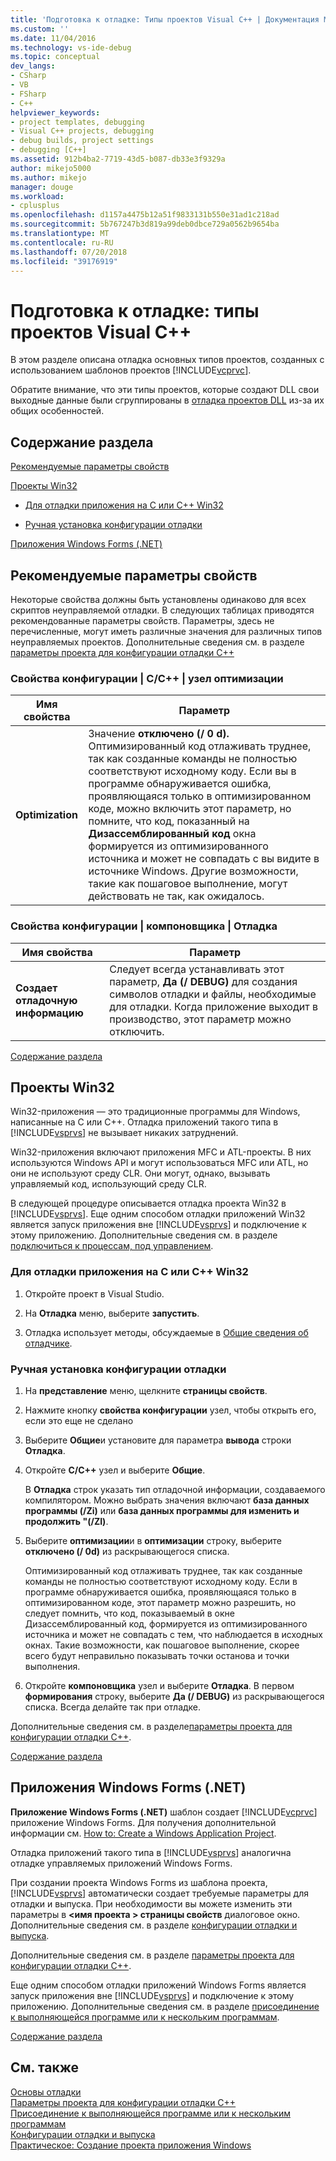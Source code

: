 ```yaml
---
title: 'Подготовка к отладке: Типы проектов Visual C++ | Документация Майкрософт'
ms.custom: ''
ms.date: 11/04/2016
ms.technology: vs-ide-debug
ms.topic: conceptual
dev_langs:
- CSharp
- VB
- FSharp
- C++
helpviewer_keywords:
- project templates, debugging
- Visual C++ projects, debugging
- debug builds, project settings
- debugging [C++]
ms.assetid: 912b4ba2-7719-43d5-b087-db33e3f9329a
author: mikejo5000
ms.author: mikejo
manager: douge
ms.workload:
- cplusplus
ms.openlocfilehash: d1157a4475b12a51f9833131b550e31ad1c218ad
ms.sourcegitcommit: 5b767247b3d819a99deb0dbce729a0562b9654ba
ms.translationtype: MT
ms.contentlocale: ru-RU
ms.lasthandoff: 07/20/2018
ms.locfileid: "39176919"
---
```

# <a name="debugging-preparation-visual-c-project-types"></a>Подготовка к отладке: типы проектов Visual C++
В этом разделе описана отладка основных типов проектов, созданных с использованием шаблонов проектов [!INCLUDE[vcprvc](../code-quality/includes/vcprvc_md.md)].  
  
 Обратите внимание, что эти типы проектов, которые создают DLL свои выходные данные были сгруппированы в [отладка проектов DLL](../debugger/debugging-dll-projects.md) из-за их общих особенностей.  
  
##  <a name="BKMK_In_this_topic"></a> Содержание раздела  
 [Рекомендуемые параметры свойств](#BKMK_Recommended_Property_Settings)  
  
 [Проекты Win32](#BKMK_Win32_Projects)  
  
-   [Для отладки приложения на C или C++ Win32](#BKMK_To_debug_a_C_or_C___Win32_application)  
  
-   [Ручная установка конфигурации отладки](#BKMK_To_manually_set_a_Debug_configuration)  
  
 [Приложения Windows Forms (.NET)](#BKMK_Windows_Forms_Applications___NET_)  
  
##  <a name="BKMK_Recommended_Property_Settings"></a> Рекомендуемые параметры свойств  
 Некоторые свойства должны быть установлены одинаково для всех скриптов неуправляемой отладки. В следующих таблицах приводятся рекомендованные параметры свойств. Параметры, здесь не перечисленные, могут иметь различные значения для различных типов неуправляемых проектов. Дополнительные сведения см. в разделе [параметры проекта для конфигурации отладки C++](../debugger/project-settings-for-a-cpp-debug-configuration.md)  
  
### <a name="configuration-properties-124-cc-124-optimization-node"></a>Свойства конфигурации &#124; C/C++ &#124; узел оптимизации  
  
|Имя свойства|Параметр|  
|-------------------|-------------|  
|**Optimization**|Значение **отключено (/ 0 d).** Оптимизированный код отлаживать труднее, так как созданные команды не полностью соответствуют исходному коду. Если вы в программе обнаруживается ошибка, проявляющаяся только в оптимизированном коде, можно включить этот параметр, но помните, что код, показанный на **Дизассемблированный код** окна формируется из оптимизированного источника и может не совпадать с вы видите в источнике Windows. Другие возможности, такие как пошаговое выполнение, могут действовать не так, как ожидалось.|  
  
### <a name="configuration-properties-124-linker-124-debugging-node"></a>Свойства конфигурации &#124; компоновщика &#124; Отладка  
  
|Имя свойства|Параметр|  
|-------------------|-------------|  
|**Создает отладочную информацию**|Следует всегда устанавливать этот параметр, **Да (/ DEBUG)** для создания символов отладки и файлы, необходимые для отладки. Когда приложение выходит в производство, этот параметр можно отключить.|  
  
 [Содержание раздела](../debugger/debugging-preparation-visual-cpp-project-types.md#BKMK_In_this_topic)  
  
##  <a name="BKMK_Win32_Projects"></a> Проекты Win32  
 Win32-приложения — это традиционные программы для Windows, написанные на C или C++. Отладка приложений такого типа в [!INCLUDE[vsprvs](../code-quality/includes/vsprvs_md.md)] не вызывает никаких затруднений.  
  
 Win32-приложения включают приложения MFC и ATL-проекты. В них используются Windows API и могут использоваться MFC или ATL, но они не используют среду CLR. Они могут, однако, вызывать управляемый код, использующий среду CLR.  
  
 В следующей процедуре описывается отладка проекта Win32 в [!INCLUDE[vsprvs](../code-quality/includes/vsprvs_md.md)]. Еще одним способом отладки приложений Win32 является запуск приложения вне [!INCLUDE[vsprvs](../code-quality/includes/vsprvs_md.md)] и подключение к этому приложению. Дополнительные сведения см. в разделе [подключиться к процессам, под управлением](../debugger/attach-to-running-processes-with-the-visual-studio-debugger.md).  
  
###  <a name="BKMK_To_debug_a_C_or_C___Win32_application"></a> Для отладки приложения на C или C++ Win32  
  
1.  Откройте проект в Visual Studio.  
  
2.  На **Отладка** меню, выберите **запустить**.  
  
3.  Отладка использует методы, обсуждаемые в [Общие сведения об отладчике](../debugger/getting-started-with-the-debugger.md).  
  
###  <a name="BKMK_To_manually_set_a_Debug_configuration"></a> Ручная установка конфигурации отладки  
  
1.  На **представление** меню, щелкните **страницы свойств**.  
  
2.  Нажмите кнопку **свойства конфигурации** узел, чтобы открыть его, если это еще не сделано  
  
3.  Выберите **Общие**и установите для параметра **вывода** строки **Отладка**.  
  
4.  Откройте **C/C++** узел и выберите **Общие**.  
  
     В **Отладка** строк указать тип отладочной информации, создаваемого компилятором. Можно выбрать значения включают **база данных программы (/Zi)** или **база данных программы для изменить и продолжить "(/ZI)**.  
  
5.  Выберите **оптимизации**и в **оптимизации** строку, выберите **отключено (/ 0d)** из раскрывающегося списка.  
  
     Оптимизированный код отлаживать труднее, так как созданные команды не полностью соответствуют исходному коду. Если в программе обнаруживается ошибка, проявляющаяся только в оптимизированном коде, этот параметр можно разрешить, но следует помнить, что код, показываемый в окне Дизассемблированный код, формируется из оптимизированного источника и может не совпадать с тем, что наблюдается в исходных окнах. Такие возможности, как пошаговое выполнение, скорее всего будут неправильно показывать точки останова и точки выполнения.  
  
6.  Откройте **компоновщика** узел и выберите **Отладка**. В первом **формирования** строку, выберите **Да (/ DEBUG)** из раскрывающегося списка. Всегда делайте так при отладке.  
  
 Дополнительные сведения см. в разделе[параметры проекта для конфигурации отладки C++](../debugger/project-settings-for-a-cpp-debug-configuration.md).  
  
 [Содержание раздела](../debugger/debugging-preparation-visual-cpp-project-types.md#BKMK_In_this_topic)  
  
##  <a name="BKMK_Windows_Forms_Applications___NET_"></a> Приложения Windows Forms (.NET)  
 **Приложение Windows Forms (.NET)** шаблон создает [!INCLUDE[vcprvc](../code-quality/includes/vcprvc_md.md)] приложение Windows Forms. Для получения дополнительной информации см. [How to: Create a Windows Application Project](http://msdn.microsoft.com/en-us/b2f93fed-c635-4705-8d0e-cf079a264efa).  
  
 Отладка приложений такого типа в [!INCLUDE[vsprvs](../code-quality/includes/vsprvs_md.md)] аналогична отладке управляемых приложений Windows Forms.  
  
 При создании проекта Windows Forms из шаблона проекта, [!INCLUDE[vsprvs](../code-quality/includes/vsprvs_md.md)] автоматически создает требуемые параметры для отладки и выпуска. При необходимости вы можете изменить эти параметры в  **\<имя проекта > страницы свойств** диалоговое окно. Дополнительные сведения см. в разделе [конфигурации отладки и выпуска](../debugger/how-to-set-debug-and-release-configurations.md).  
  
 Дополнительные сведения см. в разделе [параметры проекта для конфигурации отладки C++](../debugger/project-settings-for-a-cpp-debug-configuration.md).  
  
 Еще одним способом отладки приложений Windows Forms является запуск приложения вне [!INCLUDE[vsprvs](../code-quality/includes/vsprvs_md.md)] и подключение к этому приложению. Дополнительные сведения см. в разделе [присоединение к выполняющейся программе или к нескольким программам](../debugger/attach-to-running-processes-with-the-visual-studio-debugger.md).  
  
 [Содержание раздела](../debugger/debugging-preparation-visual-cpp-project-types.md#BKMK_In_this_topic)  
  
## <a name="see-also"></a>См. также  
 [Основы отладки](../debugger/getting-started-with-the-debugger.md)   
 [Параметры проекта для конфигурации отладки C++](../debugger/project-settings-for-a-cpp-debug-configuration.md)   
 [Присоединение к выполняющейся программе или к нескольким программам](../debugger/attach-to-running-processes-with-the-visual-studio-debugger.md)   
 [Конфигурации отладки и выпуска](../debugger/how-to-set-debug-and-release-configurations.md)   
 [Практическое: Создание проекта приложения Windows](http://msdn.microsoft.com/en-us/b2f93fed-c635-4705-8d0e-cf079a264efa)
